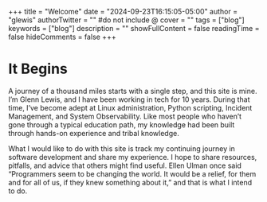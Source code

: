 +++
title = "Welcome"
date = "2024-09-23T16:15:05-05:00"
author = "glewis"
authorTwitter = "" #do not include @
cover = ""
tags = ["blog"]
keywords = ["blog"]
description = ""
showFullContent = false
readingTime = false
hideComments = false
+++
# It Begins

A journey of a thousand miles starts with a single step, and this site is mine. I’m Glenn Lewis, and I have been working in tech for 10 years. During that time, I’ve become adept at Linux administration, Python scripting, Incident Management, and System Observability. Like most people who haven’t gone through a typical education path, my knowledge had been built through hands-on experience and tribal knowledge.

What I would like to do with this site is track my continuing journey in software development and share my experience. I hope to share resources, pitfalls, and advice that others might find useful. Ellen Ulman once said “Programmers seem to be changing the world. It would be a relief, for them and for all of us, if they knew something about it,” and that is what I intend to do.